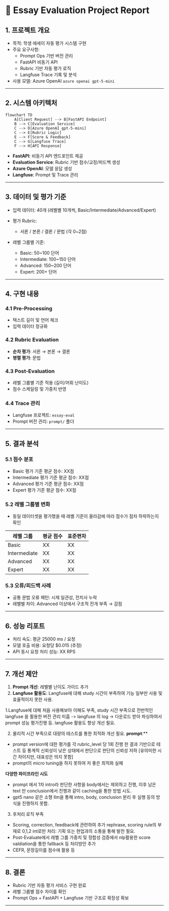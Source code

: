 
# 📑 Essay Evaluation Project Report

## 1. 프로젝트 개요
- 목적: 학생 에세이 자동 평가 시스템 구현
- 주요 요구사항:
  - Prompt Ops 기반 버전 관리
  - FastAPI 비동기 API
  - Rubric 기반 자동 평가 로직
  - Langfuse Trace 기록 및 분석
- 사용 모델: Azure OpenAI `azure openai gpt-5-mini`

---

## 2. 시스템 아키텍처
```mermaid
flowchart TD
    A[Client Request] --> B[FastAPI Endpoint]
    B --> C[Evaluation Service]
    C --> D[Azure OpenAI gpt-5-mini]
    C --> E[Rubric Logic]
    E --> F[Score & Feedback]
    C --> G[Langfuse Trace]
    F --> H[API Response]
````

* **FastAPI**: 비동기 API 엔드포인트 제공
* **Evaluation Service**: Rubric 기반 점수/교정/피드백 생성
* **Azure OpenAI**: 모델 응답 생성
* **Langfuse**: Prompt 및 Trace 관리

---

## 3. 데이터 및 평가 기준

* 입력 데이터: 40개 (레벨별 10개씩, Basic/Intermediate/Advanced/Expert)
* 평가 Rubric:

  * 서론 / 본론 / 결론 / 문법 (각 0~2점)
* 레벨 그룹별 기준:

  * Basic: 50~100 단어
  * Intermediate: 100~150 단어
  * Advanced: 150~200 단어
  * Expert: 200+ 단어

---

## 4. 구현 내용

### 4.1 Pre-Processing

* 텍스트 길이 및 언어 체크
* 입력 데이터 정규화

### 4.2 Rubric Evaluation

* **순차 평가**: 서론 → 본론 → 결론
* **병렬 평가**: 문법

### 4.3 Post-Evaluation

* 레벨 그룹별 기준 적용 (길이/어휘 난이도)
* 점수 스케일링 및 가중치 반영

### 4.4 Trace 관리

* Langfuse 프로젝트: `essay-eval`
* Prompt 버전 관리: `prompt/` 폴더

---

## 5. 결과 분석

### 5.1 점수 분포

* Basic 평가 기준 평균 점수: XX점
* Intermediate 평가 기준 평균 점수: XX점
* Advanced 평가 기준 평균 점수: XX점
* Expert 평가 기준 평균 점수: XX점

### 5.2 레벨 그룹별 변화

* 동일 데이터셋을 평가했을 때 레벨 기준이 올라감에 따라 점수가 점차 하락하는지 확인

| 레벨 그룹        | 평균 점수 | 표준편차 |
| ------------ | ----- | ---- |
| Basic        | XX    | XX   |
| Intermediate | XX    | XX   |
| Advanced     | XX    | XX   |
| Expert       | XX    | XX   |

### 5.3 오류/피드백 사례

* 공통 문법 오류 패턴: 시제 일관성, 전치사 누락
* 레벨별 차이: Advanced 이상에서 구조적 전개 부족 → 감점

---

## 6. 성능 리포트

* 처리 속도: 평균 25000 ms / 요청
* 모델 호출 비용: 요청당 $0.015 (추정)
* API 동시 요청 처리 성능: XX RPS

---

## 7. 개선 제안

1. **Prompt 개선**: 레벨별 난이도 가이드 추가
5. **Langfuse 활용도**: Langfuse에 대해 study 시간이 부족하여 기능 일부만 사용 및 효율적이지 못한 사용.

1.Langfuse에 대해 처음 사용해보아 이해도 부족, study 시간 부족으로 전반적인 langfuse 을 활용한 버전 관리 미흡 
-> langfuse 의 log -> 다운로드 받아 파싱하여서 prompt 성능 평가진행 등. langfuse 활용도 향상 개선 필요.

2. 물리적 시간 부족으로 대량의 테스트를 통한 최적화 개선 필요.
**prompt**:** 
- prompt version에 대한 평가를 각 rubric_level 당 1회 진행 한 결과 기반으로 테스트 등 통계적 신뢰성이 낮은 상태에서 판단으로 판단의 신뢰성 저하 [유의미한 시간 차이지만, 대표성은 띄지 못함]
- prompt의 micro tuning을 하지 못하여 저 좋은 최적화 실패

**다양한 파이프라인 시도**
- prompt 에서 1차 intro라 판단한 사항을 body에서는 제외하고 진행, 이후 남은 text 만 conclusion에서 진행과 같이 caching을 통한 방법 시도.
- gpt5 nano 같은 소형 llm을 통해 intro, body, conclusion 분리 후 실행 등의 방식을 진행하지 못함.

3. 후처리 로직 부족
- Scoring, correction, feedback에 관련하여 추가 rephrase, scoring rule의 부재로 0,1,2 int로만 처리: 기획 또는 현업과의 소통을 통해 발전 필요.
- Post-Evaluate에서 레벨 그룹 가중치 및 정합성 검증에서   nlp활용한 score valdiation을 통한 fallback 등 처리방안 추가 
- CEFR, 문장길이를 점수에 활용 등

---

## 8. 결론

* Rubric 기반 자동 평가 서비스 구현 완료
* 레벨 그룹별 점수 차이를 확인
* Prompt Ops + FastAPI + Langfuse 기반 구조로 확장성 확보

---
